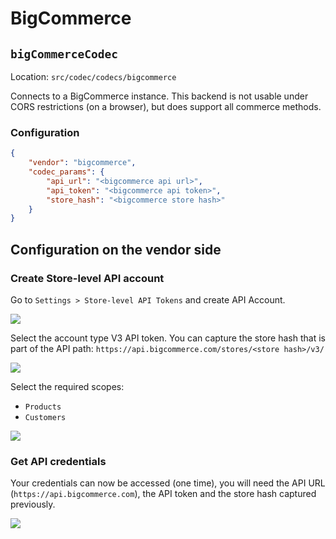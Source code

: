 # BigCommerce

## `bigCommerceCodec`
Location: `src/codec/codecs/bigcommerce`

Connects to a BigCommerce instance. This backend is not usable under CORS restrictions (on a browser), but does support all commerce methods.

### Configuration

```json
{
    "vendor": "bigcommerce",
    "codec_params": {
        "api_url": "<bigcommerce api url>",
        "api_token": "<bigcommerce api token>",
        "store_hash": "<bigcommerce store hash>"
    }
}
```

## Configuration on the vendor side

### Create Store-level API account

Go to `Settings > Store-level API Tokens` and create API Account.

![](../../media/bigcommerceA.png)

Select the account type V3 API token.
You can capture the store hash that is part of the API path: `https://api.bigcommerce.com/stores/<store hash>/v3/`

![](../../media/bigcommerceB.png)

Select the required scopes:
- `Products`
- `Customers`

![](../../media/bigcommerceC.png)

### Get API credentials

Your credentials can now be accessed (one time), you will need the API URL (`https://api.bigcommerce.com`), the API token and the store hash captured previously.

![](../../media/bigcommerceD.png)